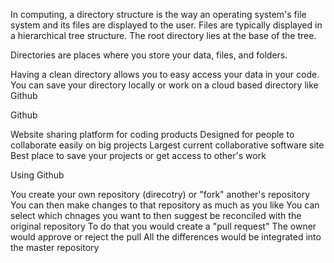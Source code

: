 In computing, a directory structure is the way an operating system's file system and its files are displayed to the user. Files are typically displayed in a hierarchical tree structure.  The root directory lies at the base of the tree.

Directories are places where you store your data, files, and folders. 

Having a clean directory allows you to easy access your data in your code. 
You can save your directory locally or work on a cloud based directory like Github 

Github 

Website sharing platform for coding products 
Designed for people to collaborate easily on big projects 
Largest current collaborative software site
Best place to save your projects or get access to other's work

Using Github

You create your own repository (direcotry) or "fork" another's repository
You can then make changes to that repository as much as you like
You can select which chnages you want to then suggest be reconciled with the original repository
To do that you would create a "pull request"
The owner would approve or reject the pull
All the differences would be integrated into the master repository


 
